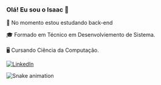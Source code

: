 ### Olá! Eu sou o Isaac 👋

📌 No momento estou estudando back-end

🎓 Formado em Técnico em Desenvolviemento de Sistema.
</br></br>
🖥️ Cursando Ciência da Computação.

[![LinkedIn](https://img.shields.io/badge/-LinkedIn-0000FF?style=for-the-badge&logo=linkedin&logoColor=FFFFFF)](https://www.linkedin.com/in/isaac-dias-2405a0237/)

![Snake animation](https://github.com/LuigiGF/LuigiGF/blob/output/github-contribution-grid-snake.svg)
